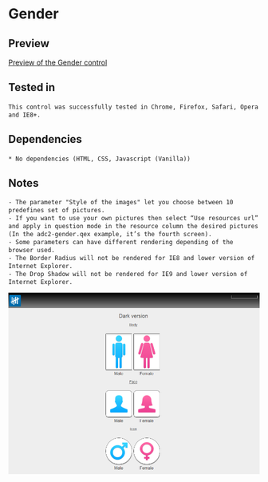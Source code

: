 Gender
=====

Preview
-------

[Preview of the Gender control](http://show.askia.com/WebProd/cgi-bin/AskiaExt.dll?Action=StartSurvey&SurveyName=ADC2_Gender)

Tested in
-----------

    This control was successfully tested in Chrome, Firefox, Safari, Opera and IE8+.

Dependencies
-----------------

    * No dependencies (HTML, CSS, Javascript (Vanilla))

Notes
-------

    - The parameter "Style of the images" let you choose between 10 predefines set of pictures.
    - If you want to use your own pictures then select “Use resources url”
    and apply in question mode in the resource column the desired pictures
    (In the adc2-gender.qex example, it’s the fourth screen).
    - Some parameters can have different rendering depending of the browser used.
    - The Border Radius will not be rendered for IE8 and lower version of Internet Explorer.
    - The Drop Shadow will not be rendered for IE9 and lower version of Internet Explorer.

![screenshot](/examples/adc2-gender.png)
